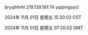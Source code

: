 brysjhhrhl 219.139.197.74 yqqlmgsycl

2024年 11月 01日 星期五 15:20:02 CST

2024年 11月 01日 星期五 07:20:02 GMT
